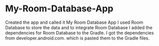 # My-Room-Database-App
Created the app and called it My Room Database App 
I used Room Database to store the data and to integrate Room Database I added the dependencies for Room Database to the Gradle. I got the dependencies from developer.android.com. which is pasted them to the Gradle files. 
